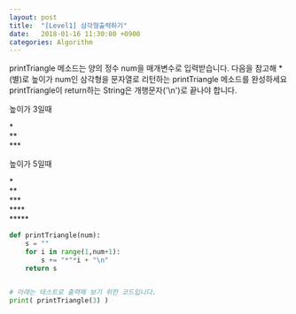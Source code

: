 ```yaml
---
layout: post
title:  "[Level1] 삼각형출력하기"
date:   2018-01-16 11:30:00 +0900
categories: Algorithm
---
```


printTriangle 메소드는 양의 정수 num을 매개변수로 입력받습니다.
다음을 참고해 *(별)로 높이가 num인 삼각형을 문자열로 리턴하는 printTriangle 메소드를 완성하세요
printTriangle이 return하는 String은 개행문자('\n')로 끝나야 합니다.

높이가 3일때

\* <br>
\** <br>
\***

높이가 5일때

\* <br>
\** <br>
\*** <br>
\**** <br>
\*****

```python
def printTriangle(num):
    s = ""
    for i in range(1,num+1):
        s += "*"*i + "\n"
    return s


# 아래는 테스트로 출력해 보기 위한 코드입니다.
print( printTriangle(3) )
```



